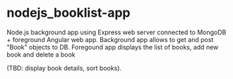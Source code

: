 # nodejs_booklist-app
Node.js background app using Express web server connected to MongoDB + foreground Angular web app.
Background app allows to get and post "Book" objects to DB.
Foregound app displays the list of books, add new book and delete a book

(TBD: display book details, sort books).
